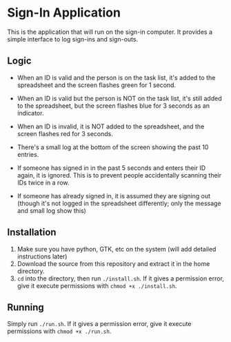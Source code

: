 # Sign-In Application
This is the application that will run on the sign-in computer. It provides a simple interface to log sign-ins and sign-outs.

## Logic
- When an ID is valid and the person is on the task list, it's added to the spreadsheet and the screen flashes green for 1 second.
- When an ID is valid but the person is NOT on the task list, it's still added to the spreadsheet, but the screen flashes blue for 3 seconds as an indicator.
- When an ID is invalid, it is NOT added to the spreadsheet, and the screen flashes red for 3 seconds.

- There's a small log at the bottom of the screen showing the past 10 entries.

- If someone has signed in in the past 5 seconds and enters their ID again, it is ignored. This is to prevent people accidentally scanning their IDs twice in a row.
- If someone has already signed in, it is assumed they are signing out (though it's not logged in the spreadsheet differently; only the message and small log show this)

## Installation
1. Make sure you have python, GTK, etc on the system (will add detailed instructions later)
2. Download the source from this repository and extract it in the home directory.
3. `cd` into the directory, then run `./install.sh`. If it gives a permission error, give it execute permissions with `chmod +x ./install.sh`.

## Running
Simply run `./run.sh`. If it gives a permission error, give it execute permissions with `chmod +x ./run.sh`.
